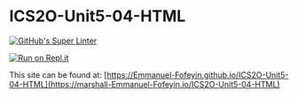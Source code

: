 #  ICS2O-Unit5-04-HTML

[![GitHub's Super Linter](https://github.com/Emmanuel-Fofeyin/ICS2O-Unit5-04-HTML/workflows/GitHub's%20Super%20Linter/badge.svg)](https://github.com/Emmanuel-Fofeyin/ICS2O-Unit5-04-HTML/actions)

[![Run on Repl.it](https://repl.it/badge/github/Emmanuel-Fofeyin/ICS2O-Unit5-04-HTML)](https://repl.it/github/Emmanuel-Fofeyin/ICS2O-Unit5-04-HTML)

This site can be found at: [https://Emmanuel-Fofeyin.github.io/ICS2O-Unit5-04-HTML](https://marshall-Emmanuel-Fofeyin.io/ICS2O-Unit5-04-HTML)
